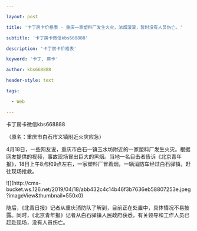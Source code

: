 ---
layout: post
title: '卡丁房卡价格表 - 重庆一家塑料厂发生火灾，浓烟滚滚，暂时没有人员伤亡。'
subtitle: '卡丁房卡微信kbs668888'
description: '卡丁房卡价格表'
keyword: '卡丁, 房卡'
author: kbs668888
header-style: text
tags:
  - Web
---
卡丁房卡微信kbs668888

（原名：重庆市白石市义镇附近火灾应急）

4月18日，一些网友说，重庆市白石一镇玉水坊附近的一家塑料厂发生火灾。根据网友提供的视频，事故现场冒出巨大的黑烟。当地一名目击者告诉《北京青年报》，18日上午8点和9点左右，一家塑料厂冒着烟，一辆消防车经过白石驿镇，赶往现场抢救。

![](http://cms-
bucket.ws.126.net/2019/04/18/abb432c4c14b46f3b7636eb58807253e.jpeg?imageView&thumbnail=550x0)  

随后，《北青日报》记者从重庆消防队了解到，目前正在处置中，具体情况不易披露。同时，《北京青年报》记者从白石驿镇人民政府获悉，有关领导和工作人员已赶赴现场，没有人员伤亡。

